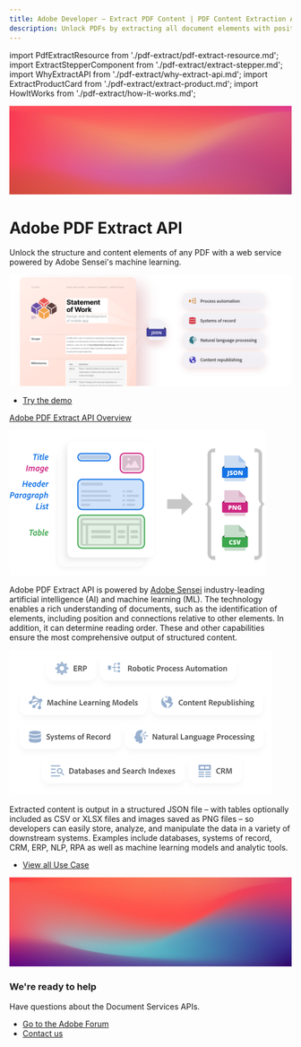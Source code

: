 ```yaml
---
title: Adobe Developer — Extract PDF Content | PDF Content Extraction API | Adobe Document Services
description: Unlock PDFs by extracting all document elements with positioning and reading order into JSON format for a variety of downstream solutions such as RPA and NLP. Learn more today.
---
```


import PdfExtractResource from './pdf-extract/pdf-extract-resource.md';
import ExtractStepperComponent from './pdf-extract/extract-stepper.md';
import WhyExtractAPI from './pdf-extract/why-extract-api.md';
import ExtractProductCard from './pdf-extract/extract-product.md';
import HowItWorks from './pdf-extract/how-it-works.md';


<Hero slots="image, heading, text, assets, buttons" customLayout variant="fullwidth" background="rgb(250, 105, 85)" className="homeHeroAssetImg"/>

![hero image](images/bg-hero-doc-gen.jpeg)

# Adobe PDF Extract API

Unlock the structure and content elements of any PDF with a web service powered by Adobe Sensei's machine learning.

![hero asset image](images/extract-hero-tablet@2x.png)

- [Try the demo](/src/pages/pdf-extract.md)



<WrapperComponent slots="content" repeat="1" theme="light"/>

<WhyExtractAPI/>


<WrapperComponent slots="content" repeat="1" theme="lightest"/>

<HowItWorks/>

<TextBlock slots="video"  theme="lightest" className="media-horizantal-align mediaSize"/>

[Adobe PDF Extract API Overview](https://www.youtube.com/watch?v=oIG6U_dDHII)

<TextBlock slots="image, text" theme="light" className="padding_top_align media-horizantal-align"/>

![How it Work logo](images/how-it-works-first.png)

Adobe PDF Extract API is powered by [Adobe Sensei](https://www.adobe.com/sensei.html) industry-leading artificial intelligence (AI) and machine learning (ML). The technology enables a rich understanding of documents, such as the identification of elements, including position and connections relative to other elements. In addition, it can determine reading order. These and other capabilities ensure the most comprehensive output of structured content.


<TextBlock slots="image, text" theme="lightest" className="padding_top_align media-horizantal-align"/>

![How it Work logo](images/how-it-works-second.png)

Extracted content is output in a structured JSON file – with tables optionally included as CSV or XLSX files and images saved as PNG files – so developers can easily store, analyze, and manipulate the data in a variety of downstream systems. Examples include databases, systems of record, CRM, ERP, NLP, RPA as well as machine learning models and analytic tools.



<WrapperComponent slots="content" repeat="1" theme="light"/>

<ExtractStepperComponent />


<WrapperComponent slots="content" repeat="1" theme="lightest"/>


<PdfExtractResource/>


<TextBlock slots="buttons" isCentered theme="lightest"  className='blade-bottom-content'/>

- [View all Use Case](/src/pages/use-cases)


<WrapperComponent slots="content" repeat="1" theme="light"/>

<ExtractProductCard/>


<SummaryBlock slots="image, heading, text, buttons" theme="lightest" background="white" />

![](images/bg-hero.jpeg)

### We're ready to help 

Have questions about the Document Services APIs.

- [Go to the Adobe Forum](/src/pages/gettingstarted.md)
- [Contact us](https://www.adobe.com/in/creativecloud/business/teams.html)

